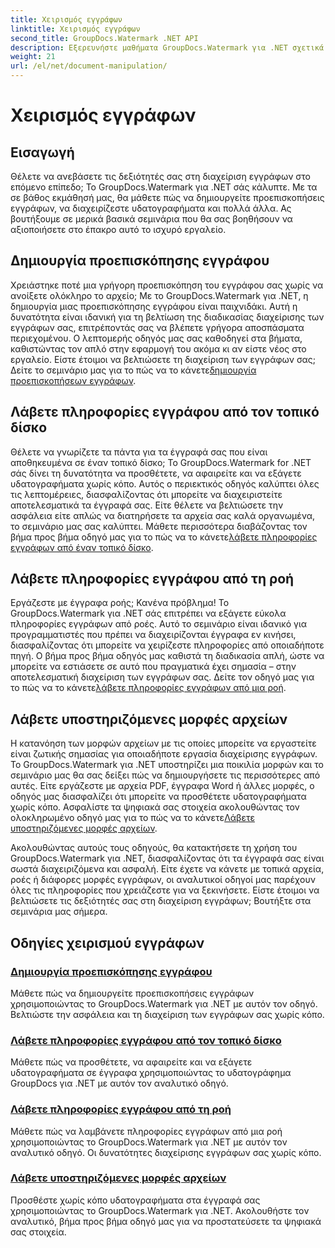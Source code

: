 ```yaml
---
title: Χειρισμός εγγράφων
linktitle: Χειρισμός εγγράφων
second_title: GroupDocs.Watermark .NET API
description: Εξερευνήστε μαθήματα GroupDocs.Watermark για .NET σχετικά με τη δημιουργία προεπισκοπήσεων εγγράφων και τη διαχείριση υδατογραφημάτων. Βελτιώστε την ασφάλεια και τη διαχείριση των εγγράφων.
weight: 21
url: /el/net/document-manipulation/
---
```


# Χειρισμός εγγράφων

## Εισαγωγή

Θέλετε να ανεβάσετε τις δεξιότητές σας στη διαχείριση εγγράφων στο επόμενο επίπεδο; Το GroupDocs.Watermark για .NET σάς κάλυπτε. Με τα σε βάθος εκμάθησή μας, θα μάθετε πώς να δημιουργείτε προεπισκοπήσεις εγγράφων, να διαχειρίζεστε υδατογραφήματα και πολλά άλλα. Ας βουτήξουμε σε μερικά βασικά σεμινάρια που θα σας βοηθήσουν να αξιοποιήσετε στο έπακρο αυτό το ισχυρό εργαλείο.


## Δημιουργία προεπισκόπησης εγγράφου
 Χρειάστηκε ποτέ μια γρήγορη προεπισκόπηση του εγγράφου σας χωρίς να ανοίξετε ολόκληρο το αρχείο; Με το GroupDocs.Watermark για .NET, η δημιουργία μιας προεπισκόπησης εγγράφου είναι παιχνιδάκι. Αυτή η δυνατότητα είναι ιδανική για τη βελτίωση της διαδικασίας διαχείρισης των εγγράφων σας, επιτρέποντάς σας να βλέπετε γρήγορα αποσπάσματα περιεχομένου. Ο λεπτομερής οδηγός μας σας καθοδηγεί στα βήματα, καθιστώντας τον απλό στην εφαρμογή του ακόμα κι αν είστε νέος στο εργαλείο. Είστε έτοιμοι να βελτιώσετε τη διαχείριση των εγγράφων σας; Δείτε το σεμινάριο μας για το πώς να το κάνετε[δημιουργία προεπισκοπήσεων εγγράφων](./generate-document-preview/).

## Λάβετε πληροφορίες εγγράφου από τον τοπικό δίσκο
Θέλετε να γνωρίζετε τα πάντα για τα έγγραφά σας που είναι αποθηκευμένα σε έναν τοπικό δίσκο; Το GroupDocs.Watermark for .NET σάς δίνει τη δυνατότητα να προσθέτετε, να αφαιρείτε και να εξάγετε υδατογραφήματα χωρίς κόπο. Αυτός ο περιεκτικός οδηγός καλύπτει όλες τις λεπτομέρειες, διασφαλίζοντας ότι μπορείτε να διαχειριστείτε αποτελεσματικά τα έγγραφά σας. Είτε θέλετε να βελτιώσετε την ασφάλεια είτε απλώς να διατηρήσετε τα αρχεία σας καλά οργανωμένα, το σεμινάριο μας σας καλύπτει. Μάθετε περισσότερα διαβάζοντας τον βήμα προς βήμα οδηγό μας για το πώς να το κάνετε[λάβετε πληροφορίες εγγράφων από έναν τοπικό δίσκο](./get-document-info-local-disk/).

## Λάβετε πληροφορίες εγγράφου από τη ροή
 Εργάζεστε με έγγραφα ροής; Κανένα πρόβλημα! Το GroupDocs.Watermark για .NET σάς επιτρέπει να εξάγετε εύκολα πληροφορίες εγγράφων από ροές. Αυτό το σεμινάριο είναι ιδανικό για προγραμματιστές που πρέπει να διαχειρίζονται έγγραφα εν κινήσει, διασφαλίζοντας ότι μπορείτε να χειρίζεστε πληροφορίες από οποιαδήποτε πηγή. Ο βήμα προς βήμα οδηγός μας καθιστά τη διαδικασία απλή, ώστε να μπορείτε να εστιάσετε σε αυτό που πραγματικά έχει σημασία – στην αποτελεσματική διαχείριση των εγγράφων σας. Δείτε τον οδηγό μας για το πώς να το κάνετε[λάβετε πληροφορίες εγγράφων από μια ροή](./get-document-info-stream/).

## Λάβετε υποστηριζόμενες μορφές αρχείων
 Η κατανόηση των μορφών αρχείων με τις οποίες μπορείτε να εργαστείτε είναι ζωτικής σημασίας για οποιαδήποτε εργασία διαχείρισης εγγράφων. Το GroupDocs.Watermark για .NET υποστηρίζει μια ποικιλία μορφών και το σεμινάριο μας θα σας δείξει πώς να δημιουργήσετε τις περισσότερες από αυτές. Είτε εργάζεστε με αρχεία PDF, έγγραφα Word ή άλλες μορφές, ο οδηγός μας διασφαλίζει ότι μπορείτε να προσθέτετε υδατογραφήματα χωρίς κόπο. Ασφαλίστε τα ψηφιακά σας στοιχεία ακολουθώντας τον ολοκληρωμένο οδηγό μας για το πώς να το κάνετε[Λάβετε υποστηριζόμενες μορφές αρχείων](./get-supported-file-formats/).

Ακολουθώντας αυτούς τους οδηγούς, θα κατακτήσετε τη χρήση του GroupDocs.Watermark για .NET, διασφαλίζοντας ότι τα έγγραφά σας είναι σωστά διαχειριζόμενα και ασφαλή. Είτε έχετε να κάνετε με τοπικά αρχεία, ροές ή διάφορες μορφές εγγράφων, οι αναλυτικοί οδηγοί μας παρέχουν όλες τις πληροφορίες που χρειάζεστε για να ξεκινήσετε. Είστε έτοιμοι να βελτιώσετε τις δεξιότητές σας στη διαχείριση εγγράφων; Βουτήξτε στα σεμινάρια μας σήμερα.
## Οδηγίες χειρισμού εγγράφων
### [Δημιουργία προεπισκόπησης εγγράφου](./generate-document-preview/)
Μάθετε πώς να δημιουργείτε προεπισκοπήσεις εγγράφων χρησιμοποιώντας το GroupDocs.Watermark για .NET με αυτόν τον οδηγό. Βελτιώστε την ασφάλεια και τη διαχείριση των εγγράφων σας χωρίς κόπο.
### [Λάβετε πληροφορίες εγγράφου από τον τοπικό δίσκο](./get-document-info-local-disk/)
Μάθετε πώς να προσθέτετε, να αφαιρείτε και να εξάγετε υδατογραφήματα σε έγγραφα χρησιμοποιώντας το υδατογράφημα GroupDocs για .NET με αυτόν τον αναλυτικό οδηγό.
### [Λάβετε πληροφορίες εγγράφου από τη ροή](./get-document-info-stream/)
Μάθετε πώς να λαμβάνετε πληροφορίες εγγράφων από μια ροή χρησιμοποιώντας το GroupDocs.Watermark για .NET με αυτόν τον αναλυτικό οδηγό. Οι δυνατότητες διαχείρισης εγγράφων σας χωρίς κόπο.
### [Λάβετε υποστηριζόμενες μορφές αρχείων](./get-supported-file-formats/)
Προσθέστε χωρίς κόπο υδατογραφήματα στα έγγραφά σας χρησιμοποιώντας το GroupDocs.Watermark για .NET. Ακολουθήστε τον αναλυτικό, βήμα προς βήμα οδηγό μας για να προστατεύσετε τα ψηφιακά σας στοιχεία.